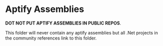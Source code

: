 # Aptify Assemblies

**DOT NOT PUT APTIFY ASSEMBLIES IN PUBLIC REPOS**.

This folder will never contain any aptify assemblies but all .Net projects in the community references link to this folder.